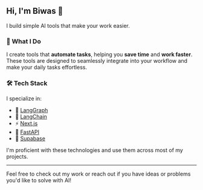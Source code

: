 ## Hi, I'm Biwas 👋  
I build simple AI tools that make your work easier.

### 🚀 What I Do  
I create tools that **automate tasks**, helping you **save time** and **work faster**.  
These tools are designed to seamlessly integrate into your workflow and make your daily tasks effortless.

### 🛠️ Tech Stack  
I specialize in:

- 🧠 [LangGraph](https://www.langchain.com/langgraph)
- 🔗 [LangChain](https://www.langchain.com/)
- ⚡ [Next.js](https://nextjs.org/)
- 🚀 [FastAPI](https://fastapi.tiangolo.com/)
- 🧩 [Supabase](https://supabase.com/)

I'm proficient with these technologies and use them across most of my projects.

---

Feel free to check out my work or reach out if you have ideas or problems you'd like to solve with AI!
